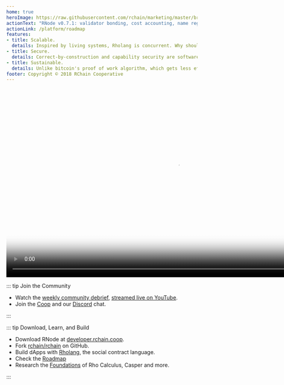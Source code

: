 ```yaml
---
home: true
heroImage: https://raw.githubusercontent.com/rchain/marketing/master/branding/Social%20Banners/rchain-reddit.jpg
actionText: "RNode v0.7.1: validator bonding, cost accounting, name registry, and Rholang cheat sheet →"
actionLink: /platform/roadmap
features:
- title: Scalable.
  details: Inspired by living systems, Rholang is concurrent. Why should buying tea in Nairobi wait for stock transactions in New York?
- title: Secure.
  details: Correct-by-construction and capability security are software engineering best practices that lead to an economically secured platform.
- title: Sustainable.
  details: Unlike bitcoin's proof of work algorithm, which gets less efficient as it grows, Casper proof-of-stake requires no wasteful computation.
footer: Copyright © 2018 RChain Cooperative
---
```


<video width="900" height="500"
  poster="https://www.rchain.coop/assets/homepage/rchain-vidthumb-editted.png" controls="" muted="">
<source src="https://www.rchain.coop/assets/homepage/RChainHero_V5.mp4" type="video/mp4">
</video>

::: tip Join the Community

 - Watch the [weekly community
   debrief](ecosystem/conferences.md#weekly-community-debrief), [streamed live on YouTube][stream].
 - Join the [Coop](ecosystem/rchain-coop.md) and our [Discord](https://discord.gg/fvY8qhx) chat.

[stream]: https://www.youtube.com/watch?v=cp3SMXRPpZ0&list=PLf2bbiic5ZjCVy9t4vhz4cQTSS6vLQC5R
:::

::: tip Download, Learn, and Build

  - Download RNode at [developer.rchain.coop](https://developer.rchain.coop/).
  - Fork [rchain/rchain](https://github.com/rchain/rchain/) on GitHub.
  - Build dApps with [Rholang](platform/rholang.md), the social contract language.
  - Check the [Roadmap](platform/roadmap.md)
  - Research the [Foundations](platform/research.md) of Rho Calculus, Casper and more.

:::

<style>
.hero img {
  width: 95%
}
</style>
